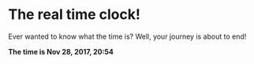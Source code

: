 # The real time clock!

Ever wanted to know what the time is? Well, your journey is about to end!

**The time is Nov 28, 2017, 20:54**